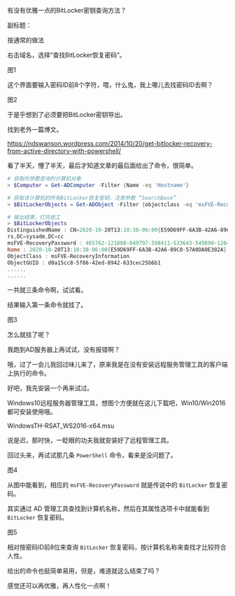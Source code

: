 有没有优雅一点的BitLocker密钥查询方法？

副标题：





按通常的做法

右击域名，选择“查找BitLocker恢复密码”。

图1



这个界面要输入密码ID前8个字符，喂，什么鬼，我上哪儿去找密码ID去啊？

图2



于是乎想到了必须要把BitLocker密钥导出。

找到老外一篇博文。

https://ndswanson.wordpress.com/2014/10/20/get-bitlocker-recovery-from-active-directory-with-powershell/

看了半天，懵了半天，最后才知道文章的最后面给出了命令，很简单。

```powershell
# 获取你想要查询的计算机对象
> $Computer = Get-ADComputer -Filter {Name -eq 'Hostname'}

# 获取该计算机的所有BitLocker恢复密钥，注意参数 “SearchBase” 
> $BitLockerObjects = Get-ADObject -Filter {objectclass -eq 'msFVE-RecoveryInformation'} -SearchBase $Computer.DistinguishedName -Properties 'msFVE-RecoveryPassword'

# 输出结果，打完收工
> $BitLockerObjects
DistinguishedName : CN=2020-10-20T13:10:38-06:00{E59D69FF-6A3B-42A6-89C0-57A0DA0E302A},CN=xjpc01,OU=swCompute
rs,DC=sysadm,DC=cc
msFVE-RecoveryPassword : 465762-121880-049797-598411-533643-549890-128436-549736
Name : 2020-10-20T13:10:38-06:00{E59D69FF-6A3B-42A6-89C0-57A0DA0E302A}
ObjectClass : msFVE-RecoveryInformation
ObjectGUID : d0a15cc8-5f86-42ed-8942-633cec25b6b1
......
......
```



一共就三条命令啊，试试看。

结果输入第一条命令就挂了。

图3



怎么就挂了呢？

我跑到AD服务器上再试试，没有报错啊？

哦，过了一会儿我回过味儿来了，原来我是在没有安装远程服务管理工具的客户端上执行的命令。

好吧，我先安装一个再来试过。



Windows10远程服务器管理工具，想图个方便就在这儿下载吧，Win10/Win2016都可安装使用哦。

WindowsTH-RSAT_WS2016-x64.msu



说是迟，那时快，一眨眼的功夫我就安装好了远程管理工具。

回过头来，再试试那几条 `PowerShell` 命令，看来是没问题了。

图4



从图中能看到，相应的 `msFVE-RecoveryPassword` 就是传说中的 `BitLocker` 恢复密码。



其实通过 AD 管理工具查找到计算机名称，然后在其属性选项卡中就能看到 `BitLocker` 恢复密码。

图5



相对按密码ID前8位来查询 `BitLocker` 恢复密码，按计算机名称来查找才比较符合人性。

给出的命令也挺简单易用，但是，难道就这么结束了吗？

感觉还可以再优雅，再人性化一点啊！









